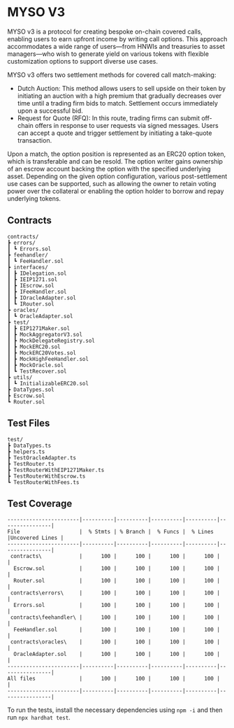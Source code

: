 # MYSO V3

MYSO v3 is a protocol for creating bespoke on-chain covered calls, enabling users to earn upfront income by writing call options. This approach accommodates a wide range of users—from HNWIs and treasuries to asset managers—who wish to generate yield on various tokens with flexible customization options to support diverse use cases.

MYSO v3 offers two settlement methods for covered call match-making:

- Dutch Auction: This method allows users to sell upside on their token by initiating an auction with a high premium that gradually decreases over time until a trading firm bids to match. Settlement occurs immediately upon a successful bid.
- Request for Quote (RFQ): In this route, trading firms can submit off-chain offers in response to user requests via signed messages. Users can accept a quote and trigger settlement by initiating a take-quote transaction.

Upon a match, the option position is represented as an ERC20 option token, which is transferable and can be resold. The option writer gains ownership of an escrow account backing the option with the specified underlying asset. Depending on the given option configuration, various post-settlement use cases can be supported, such as allowing the owner to retain voting power over the collateral or enabling the option holder to borrow and repay underlying tokens.

## Contracts

```
contracts/
┣ errors/
┃ ┗ Errors.sol
┣ feehandler/
┃ ┗ FeeHandler.sol
┣ interfaces/
┃ ┣ IDelegation.sol
┃ ┣ IEIP1271.sol
┃ ┣ IEscrow.sol
┃ ┣ IFeeHandler.sol
┃ ┣ IOracleAdapter.sol
┃ ┗ IRouter.sol
┣ oracles/
┃ ┗ OracleAdapter.sol
┣ test/
┃ ┣ EIP1271Maker.sol
┃ ┣ MockAggregatorV3.sol
┃ ┣ MockDelegateRegistry.sol
┃ ┣ MockERC20.sol
┃ ┣ MockERC20Votes.sol
┃ ┣ MockHighFeeHandler.sol
┃ ┣ MockOracle.sol
┃ ┗ TestRecover.sol
┣ utils/
┃ ┗ InitializableERC20.sol
┣ DataTypes.sol
┣ Escrow.sol
┗ Router.sol
```

## Test Files

```
test/
┣ DataTypes.ts
┣ helpers.ts
┣ TestOracleAdapter.ts
┣ TestRouter.ts
┣ TestRouterWithEIP1271Maker.ts
┣ TestRouterWithEscrow.ts
┗ TestRouterWithFees.ts
```

## Test Coverage

```
-----------------------|----------|----------|----------|----------|----------------|
File                   |  % Stmts | % Branch |  % Funcs |  % Lines |Uncovered Lines |
-----------------------|----------|----------|----------|----------|----------------|
 contracts\            |      100 |      100 |      100 |      100 |                |
  Escrow.sol           |      100 |      100 |      100 |      100 |                |
  Router.sol           |      100 |      100 |      100 |      100 |                |
 contracts\errors\     |      100 |      100 |      100 |      100 |                |
  Errors.sol           |      100 |      100 |      100 |      100 |                |
 contracts\feehandler\ |      100 |      100 |      100 |      100 |                |
  FeeHandler.sol       |      100 |      100 |      100 |      100 |                |
 contracts\oracles\    |      100 |      100 |      100 |      100 |                |
  OracleAdapter.sol    |      100 |      100 |      100 |      100 |                |
-----------------------|----------|----------|----------|----------|----------------|
All files              |      100 |      100 |      100 |      100 |                |
-----------------------|----------|----------|----------|----------|----------------|
```

To run the tests, install the necessary dependencies using `npm -i` and then run `npx hardhat test`.
